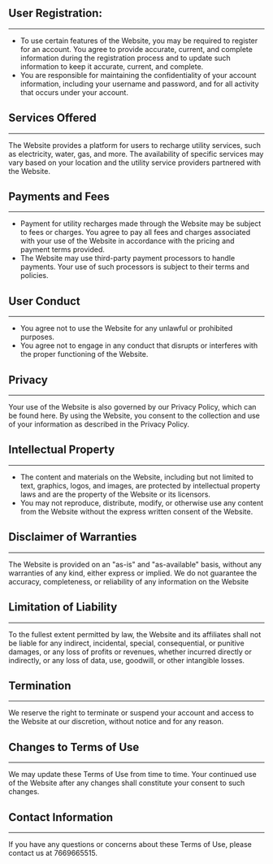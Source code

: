 ## User Registration:

---

- To use certain features of the Website, you may be required to register for an account. You agree to provide accurate, current, and complete information during the registration process and to update such information to keep it accurate, current, and complete.
- You are responsible for maintaining the confidentiality of your account information, including your username and password, and for all activity that occurs under your account.

## Services Offered

---

The Website provides a platform for users to recharge utility services, such as electricity, water, gas, and more. The availability of specific services may vary based on your location and the utility service providers partnered with the Website.

## Payments and Fees

---

- Payment for utility recharges made through the Website may be subject to fees or charges. You agree to pay all fees and charges associated with your use of the Website in accordance with the pricing and payment terms provided.
- The Website may use third-party payment processors to handle payments. Your use of such processors is subject to their terms and policies.

## User Conduct

---

- You agree not to use the Website for any unlawful or prohibited purposes.
- You agree not to engage in any conduct that disrupts or interferes with the proper functioning of the Website.

## Privacy

---

Your use of the Website is also governed by our Privacy Policy, which can be found here. By using the Website, you consent to the collection and use of your information as described in the Privacy Policy.

## Intellectual Property

---

- The content and materials on the Website, including but not limited to text, graphics, logos, and images, are protected by intellectual property laws and are the property of the Website or its licensors.
- You may not reproduce, distribute, modify, or otherwise use any content from the Website without the express written consent of the Website.

## Disclaimer of Warranties

---

The Website is provided on an "as-is" and "as-available" basis, without any warranties of any kind, either express or implied. We do not guarantee the accuracy, completeness, or reliability of any information on the Website

## Limitation of Liability

---

To the fullest extent permitted by law, the Website and its affiliates shall not be liable for any indirect, incidental, special, consequential, or punitive damages, or any loss of profits or revenues, whether incurred directly or indirectly, or any loss of data, use, goodwill, or other intangible losses.

## Termination

---

We reserve the right to terminate or suspend your account and access to the Website at our discretion, without notice and for any reason.

## Changes to Terms of Use

---

We may update these Terms of Use from time to time. Your continued use of the Website after any changes shall constitute your consent to such changes.

## Contact Information

---

If you have any questions or concerns about these Terms of Use, please contact us at 7669665515.
